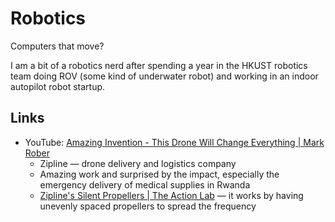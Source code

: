 # Robotics

Computers that move?

I am a bit of a robotics nerd after spending a year in the HKUST robotics team
doing ROV (some kind of underwater robot) and working in an indoor autopilot
robot startup.

## Links

- YouTube:
  [Amazing Invention - This Drone Will Change Everything | Mark Rober](https://youtu.be/DOWDNBu9DkU)
  - Zipline — drone delivery and logistics company
  - Amazing work and surprised by the impact, especially the emergency delivery
    of medical supplies in Rwanda
  - [Zipline's Silent Propellers | The Action Lab](https://youtu.be/z58RORCUTao)
    — it works by having unevenly spaced propellers to spread the frequency
